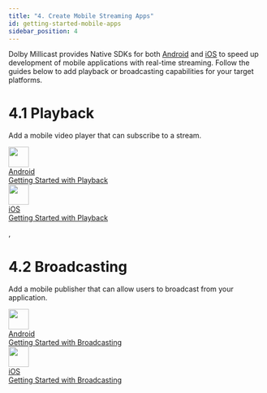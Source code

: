 ```yaml
---
title: "4. Create Mobile Streaming Apps"
id: getting-started-mobile-apps
sidebar_position: 4
---
```

Dolby Millicast provides Native SDKs for both [Android](/millicast/client-sdks/android/index.md) and [iOS](/millicast/client-sdks/ios/index.md) to speed up development of mobile applications with real-time streaming. Follow the guides below to add playback or broadcasting capabilities for your target platforms.

# 4.1 Playback

Add a mobile video player that can subscribe to a stream.

<div class="dolbyio-cards-container">
  
 
 <a class="dolbyio-card" href="/streaming-apis/docs/android-getting-started-with-subscribing">
    <div class="dolbyio-card-image">
      <img width="40px" class="dolbyio-card-svg-icon" src="https://files.readme.io/c7b67fd-android-svgrepo-com.svg"/>
    </div>
    <div class="dolbyio-card-header">Android</div>
    <div class="dolbyio-card-description">
      Getting Started with Playback
    </div>
  </a>
  
 <a class="dolbyio-card" href="/streaming-apis/docs/ios-getting-started-with-subscribing">
    <div class="dolbyio-card-image">
      <img width="40px" class="dolbyio-card-svg-icon" src="https://files.readme.io/5c709a5-os-ios-dark-svgrepo-com.svg"/>
    </div>
    <div class="dolbyio-card-header">iOS</div>
    <div class="dolbyio-card-description">
      Getting Started with Playback
    </div>
  </a>  
  
</div>



, 

# 4.2 Broadcasting

Add a mobile publisher that can allow users to broadcast from your application.

<div class="dolbyio-cards-container">

  <a class="dolbyio-card" href="/streaming-apis/docs/android-getting-started-with-publishing">
    <div class="dolbyio-card-image">
      <img width="40px" class="dolbyio-card-svg-icon" src="https://files.readme.io/c7b67fd-android-svgrepo-com.svg"/>
    </div>
    <div class="dolbyio-card-header">Android</div>
    <div class="dolbyio-card-description">
      Getting Started with Broadcasting
    </div>
  </a>
  
  <a class="dolbyio-card" href="/streaming-apis/docs/ios-getting-started-with-publishing">
    <div class="dolbyio-card-image">
      <img width="40px" class="dolbyio-card-svg-icon" src="https://files.readme.io/5c709a5-os-ios-dark-svgrepo-com.svg"/>
    </div>
    <div class="dolbyio-card-header">iOS</div>
    <div class="dolbyio-card-description">
      Getting Started with Broadcasting
    </div>
  </a>
   
 
  
</div>

